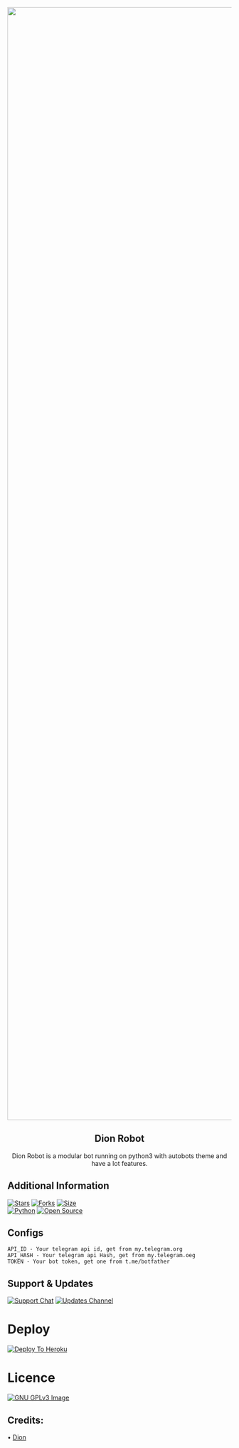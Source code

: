 <p align="center"><a href="https://t.me/DionRobot"><img src="https://telegra.ph/file/dde299f65a74e6bc132ba.jpg" alt="Dion Robot" width="2500"></a></p> 
<h2 align="center"><b>Dion Robot</b></h2>
<p align="center">Dion Robot is a modular bot running on python3 with autobots theme and have a lot features.</p>

## Additional Information
[![Stars](https://img.shields.io/github/stars/SeorangDion/DionBot?style=flat-square&color=yellow)](https://github.com/SeorangDion/DionBot/stargazers)
[![Forks](https://img.shields.io/github/forks/SeorangDion/DionBot?style=flat-square&color=orange)](https://github.com/SeorangDion/DionBot/fork)
[![Size](https://img.shields.io/github/repo-size/SeorangDion/DionBot?style=flat-square&color=green)](https://github.com/SeorangDion/DionBot/)   
[![Python](https://img.shields.io/badge/Python-v3.10.4-blue)](https://www.python.org/)
[![Open Source](https://badges.frapsoft.com/os/v2/open-source.svg?v=103)](https://github.com/SeorangDion/DionBot)

## Configs
```
API_ID - Your telegram api id, get from my.telegram.org
API_HASH - Your telegram api Hash, get from my.telegram.oeg
TOKEN - Your bot token, get one from t.me/botfather
```

## Support & Updates
[![Support Chat](https://img.shields.io/badge/Support%20Group-1b77FF.svg?style=for-the-badge&logo=telegram)](https://t.me/DionSupport)
[![Updates Channel](https://img.shields.io/badge/Updates%20Channel-1b77FF.svg?style=for-the-badge&logo=telegram)](https://t.me/DionProjects)


# Deploy
[![Deploy To Heroku](https://www.herokucdn.com/deploy/button.svg)](https://heroku.com/deploy?template=https://github.com/SeorangDion/DionBot)

# Licence
[![GNU GPLv3 Image](https://www.gnu.org/graphics/gplv3-127x51.png)](http://www.gnu.org/licenses/gpl-3.0.en.html)

## Credits:
• [Dion](https://GitHub.com/SeorangDion)
